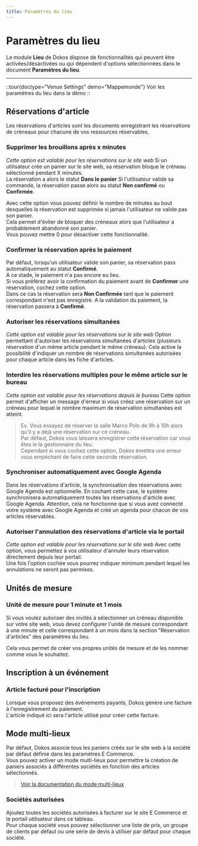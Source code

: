 ```yaml
---
title: Paramètres du lieu
---
```


# Paramètres du lieu

Le module **Lieu** de Dokos dispose de fonctionnalités qui peuvent être activées/désactivées ou qui dépendent d'options sélectionnées dans le document **Paramètres du lieu**.

---

::tour{doctype="Venue Settings" demo="Mappemonde"}
Voir les paramètres du lieu dans la démo
::

## Réservations d'article

Les réservations d'articles sont les documents enregistrant les réservations de créneaux pour chacune de vos ressources réservables.

### Supprimer les brouillons après x minutes

*Cette option est valable pour les réservations sur le site web*
Si un utilisateur crée un panier sur le site web, sa réservation bloque le créneau sélectionné pendant X minutes.  
La réservation a alors le statut **Dans le panier**
Si l'utilisateur valide sa commande, la réservation passe alors au statut **Non confirmé** ou **Confirmée**.

Avec cette option vous pouvez définir le nombre de minutes au bout desquelles la réservation est supprimée si jamais l'utilisateur ne valide pas son panier.  
Cela permet d'éviter de bloquer des créneaux alors que l'utilisateur a probablement abandonné son panier.  
Vous pouvez mettre 0 pour désactiver cette fonctionnalité.

### Confirmer la réservation après le paiement

Par défaut, lorsqu'un utilisateur valide son panier, sa réservation pass automatiquement au statut **Confirmé**.  
A ce stade, le paiement n'a pas encore eu lieu.  
Si vous préférez avoir la confirmation du paiement avant de **Confirmer** une réservation, cochez cette option.  
Dans ce cas la réservation sera **Non Confirmée** tant que le paiement correspondant n'est pas enregistré. A la validation du paiement, la réservation passera à **Confirmé**.

### Autoriser les réservations simultanées

*Cette option est valable pour les réservations sur le site web*
Option permettant d'autoriser les réservations simultanées d'articles (plusieurs réservation d'un même article pendant le même créneau).
Cela active la possibilité d'indiquer un nombre de réservations simultanées autorisées pour chaque article dans les fiche d'articles.

### Interdire les réservations multiples pour le même article sur le bureau

*Cette option est valable pour les réservations depuis le bureau*
Cette option permet d'afficher un message d'erreur si vous créez une réservation sur un créneau pour lequel le nombre maximum de réservation simultanées est atteint.

> Ex. Vous essayez de réserver la salle Marco Polo de 9h à 10h alors qu'il y a déjà une réservation sur ce créneau.  
> Par défaut, Dokos vous laissera enregistrer cette réservation car vous êtes le·la gestionnaire du lieu.  
> Cependant si vous cochez cette option, Dokos émettra une erreur vous empêchant de faire cette seconde réservation.


### Synchroniser automatiquement avec Google Agenda

Dans les réservations d'article, la synchronisation des réservations avec Google Agenda est optionnelle.
En cochant cette case, le système synchronisera automatiquement toutes les réservations d'article avec Google Agenda.
Attention, cela ne fonctionne que si vous avez connecté votre système avec Google Agenda et créé un agenda pour chacun de vos articles réservables.

### Autoriser l'annulation des réservations d'article via le portail

*Cette option est valable pour les réservations sur le site web*
Avec cette option, vous permettez à vos utilisateur d'annuler leurs réservation directement depuis leur portail.  
Une fois l'option cochée vous pourrez indiquer minimum pendant lequel les annulations ne seront pas permises.

## Unités de mesure

### Unité de mesure pour 1 minute et 1 mois

Si vous voulez autoriser des invités à sélectionner un créneau disponible sur votre site web, vous devez configurer l'unité de mesure correspondant à une minute et celle correspondant à un mois dans la section "Réservation d'articles" des paramètres du lieu.

Cela vous permet de créer vos propres unités de mesure et de les nommer comme vous le souhaitez.

## Inscription à un événement

### Article facturé pour l'inscription

Lorsque vous proposez des événements payants, Dokos génère une facture à l'enregistrement du paiement.  
L'article indiqué ici sera l'article utilisé pour créer cette facture.


## Mode multi-lieux

Par défaut, Dokos associe tous les paniers créés sur le site web à la société par défaut définie dans les paramètres E Commerce.  
Vous pouvez activer un mode multi-lieux pour permettre la création de paniers associés à différentes sociétés en fonction des articles sélectionnés.

> [Voir la documentation du mode multi-lieux](/dokos/lieu/multi-societe)

### Sociétés autorisées

Ajoutez toutes les sociétés autorisées à facturer sur le site E Commerce et le portail utilisateur dans ce tableau.  
Pour chaque société vous pouvez sélectionner une liste de prix, un groupe de clients par défaut ou une série de devis à utiliser par défaut pour chaque société.  